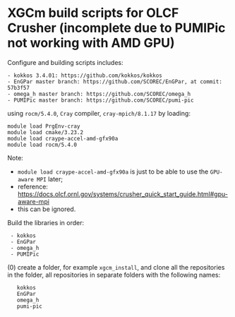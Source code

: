 # XGCm build scripts for OLCF Crusher (incomplete due to PUMIPic not working with AMD GPU)

Configure and building scripts includes:
```
- kokkos 3.4.01: https://github.com/kokkos/kokkos
- EnGPar master branch: https://github.com/SCOREC/EnGPar, at commit: 57b3f57
- omega_h master branch: https://github.com/SCOREC/omega_h
- PUMIPic master branch: https://github.com/SCOREC/pumi-pic
```
using `rocm/5.4.0`, `Cray` compiler, `cray-mpich/8.1.17` by loading:
```
module load PrgEnv-cray
module load cmake/3.23.2
module load craype-accel-amd-gfx90a
module load rocm/5.4.0
```
Note:
- `module load craype-accel-amd-gfx90a` is just to be able to use the `GPU-aware MPI` later;
- reference: https://docs.olcf.ornl.gov/systems/crusher_quick_start_guide.html#gpu-aware-mpi
- this can be ignored.

Build the libraries in order:
```
 - kokkos
 - EnGPar
 - omega_h
 - PUMIPic
```

(0) create a folder, for example `xgcm_install`, and clone all the repositories in
    the folder, all repositories in separate folders with the following names:
```
   kokkos
   EnGPar
   omega_h
   pumi-pic
```
